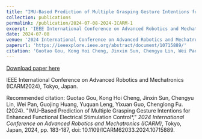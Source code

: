 ```yaml
---
title: "IMU-Based Prediction of Multiple Grasping Gesture Intentions for Enhanced Functional Electrical Stimulation Control* "
collection: publications
permalink: /publication/2024-07-08-2024-ICARM-1
excerpt: 'IEEE International Conference on Advanced Robotics and Mechatronics (ICARM2024), Tokyo, Japan.'
date: 2024-07-08
venue: '2024 International Conference on Advanced Robotics and Mechatronics (ICARM)'
paperurl: 'https://ieeexplore.ieee.org/abstract/document/10715889/'
citation: 'Guotao Gou, Kong Hoi Cheng, Jinxin Sun, Chengyu Lin, Wei Pan, Guojing Huang, Yuquan Leng, Yixuan Guo, Chenglong Fu. (2024). &quot;IMU-Based Prediction of Multiple Grasping Gesture Intentions for Enhanced Functional Electrical Stimulation Control*,&quot; <i>2024 International Conference on Advanced Robotics and Mechatronics (ICARM)</i>, Tokyo, Japan, 2024, pp. 183-187, doi: 10.1109/ICARM62033.2024.10715889.'
---
```


<a href='https://ieeexplore.ieee.org/abstract/document/10715889/'>Download paper here</a>

IEEE International Conference on Advanced Robotics and Mechatronics (ICARM2024), Tokyo, Japan.

Recommended citation: Guotao Gou, Kong Hoi Cheng, Jinxin Sun, Chengyu Lin, Wei Pan, Guojing Huang, Yuquan Leng, Yixuan Guo, Chenglong Fu. (2024). "IMU-Based Prediction of Multiple Grasping Gesture Intentions for Enhanced Functional Electrical Stimulation Control*," <i>2024 International Conference on Advanced Robotics and Mechatronics (ICARM)</i>, Tokyo, Japan, 2024, pp. 183-187, doi: 10.1109/ICARM62033.2024.10715889.
